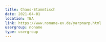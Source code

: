 ```yaml
---
title: Chaos-Stammtisch
date: 2021-04-01
location: TBA
link: https://www.noname-ev.de/yarpnarp.html
usergroup: noname
type: usergroup
---
```


